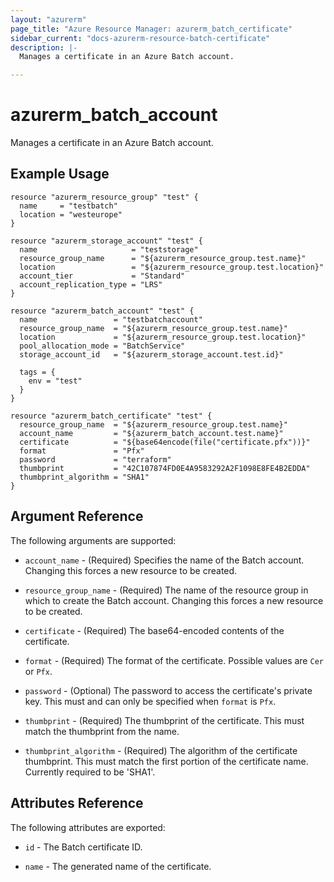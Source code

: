 ```yaml
---
layout: "azurerm"
page_title: "Azure Resource Manager: azurerm_batch_certificate"
sidebar_current: "docs-azurerm-resource-batch-certificate"
description: |-
  Manages a certificate in an Azure Batch account.

---
```


# azurerm_batch_account

Manages a certificate in an Azure Batch account.

## Example Usage

```hcl
resource "azurerm_resource_group" "test" {
  name     = "testbatch"
  location = "westeurope"
}

resource "azurerm_storage_account" "test" {
  name                     = "teststorage"
  resource_group_name      = "${azurerm_resource_group.test.name}"
  location                 = "${azurerm_resource_group.test.location}"
  account_tier             = "Standard"
  account_replication_type = "LRS"
}

resource "azurerm_batch_account" "test" {
  name                 = "testbatchaccount"
  resource_group_name  = "${azurerm_resource_group.test.name}"
  location             = "${azurerm_resource_group.test.location}"
  pool_allocation_mode = "BatchService"
  storage_account_id   = "${azurerm_storage_account.test.id}"

  tags = {
    env = "test"
  }
}

resource "azurerm_batch_certificate" "test" {
  resource_group_name  = "${azurerm_resource_group.test.name}"
  account_name         = "${azurerm_batch_account.test.name}"
  certificate          = "${base64encode(file("certificate.pfx"))}"
  format               = "Pfx"
  password             = "terraform"
  thumbprint           = "42C107874FD0E4A9583292A2F1098E8FE4B2EDDA"
  thumbprint_algorithm = "SHA1"
}
```

## Argument Reference

The following arguments are supported:

* `account_name` - (Required) Specifies the name of the Batch account. Changing this forces a new resource to be created.

* `resource_group_name` - (Required) The name of the resource group in which to create the Batch account. Changing this forces a new resource to be created.

* `certificate` - (Required) The base64-encoded contents of the certificate.

* `format` - (Required) The format of the certificate. Possible values are `Cer` or `Pfx`.

* `password` - (Optional) The password to access the certificate's private key. This must and can only be specified when `format` is `Pfx`.

* `thumbprint` - (Required) The thumbprint of the certificate. This must match the thumbprint from the name.

* `thumbprint_algorithm` - (Required) The algorithm of the certificate thumbprint. This must match the first portion of the certificate name. Currently required to be 'SHA1'.

## Attributes Reference

The following attributes are exported:

* `id` - The Batch certificate ID.

* `name` - The generated name of the certificate.
